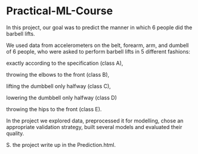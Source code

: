 # Practical-ML-Course

In this project, our goal was to predict the manner in which 6 people did the barbell lifts.

We used data from accelerometers on the belt, forearm, arm, and dumbell of 6 people, who were asked to perform barbell lifts in 5 different fashions:

exactly according to the specification (class A),

throwing the elbows to the front (class B),

lifting the dumbbell only halfway (class C),

lowering the dumbbell only halfway (class D)

throwing the hips to the front (class E).

In the project we explored data, preprocessed it for modelling, chose an appropriate validation strategy, built several models and evaluated their quality.

S. the project write up in the Prediction.html. 
